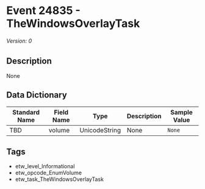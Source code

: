 # Event 24835 - TheWindowsOverlayTask
###### Version: 0

## Description
None

## Data Dictionary
|Standard Name|Field Name|Type|Description|Sample Value|
|---|---|---|---|---|
|TBD|volume|UnicodeString|None|`None`|

## Tags
* etw_level_Informational
* etw_opcode_EnumVolume
* etw_task_TheWindowsOverlayTask